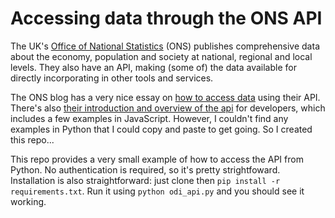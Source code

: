 # Accessing data through the ONS API

The UK's [Office of National Statistics](https://www.ons.gov.uk/) (ONS) publishes comprehensive data about the economy, population and society at national, regional and local levels. They also have an API, making (some of) the data available for directly incorporating in other tools and services. 

The ONS blog has a very nice essay on [how to access data](https://digitalblog.ons.gov.uk/2021/02/15/how-to-access-data-from-the-ons-beta-api/) using their API. There's also [their introduction and overview of the api](https://developer.ons.gov.uk/) for developers, which includes a few examples in JavaScript. However, I couldn't find any examples in Python that I could copy and paste to get going. So I created this repo... 

This repo provides a very small example of how to access the API from Python. No authentication is required, so it's pretty strightfoward. Installation is also straightforward: just clone then `pip install -r requirements.txt`. Run it using `python odi_api.py` and you should see it working.


